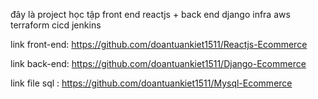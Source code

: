 đây là project học tập 
front end reactjs + back end django 
infra aws terraform
cicd jenkins


link front-end: https://github.com/doantuankiet1511/Reactjs-Ecommerce

link back-end: https://github.com/doantuankiet1511/Django-Ecommerce

link file sql : https://github.com/doantuankiet1511/Mysql-Ecommerce

